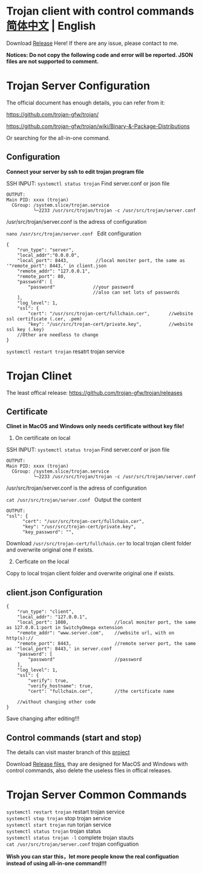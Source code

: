 # Trojan client with control commands [简体中文](./README.md) | English
Download [Release](https://github.com/YHPeter/Trojan-gfw-configuration-explanation/releases) Here! If there are any issue, please contact to me. 

**Notices: Do not copy the following code and error will be reported. JSON files are not supported to comment.**

# Trojan Server Configuration 

The official document has enough details, you can refer from it:

https://github.com/trojan-gfw/trojan/

https://github.com/trojan-gfw/trojan/wiki/Binary-&-Package-Distributions

Or searching for the all-in-one command.

## Configuration

**Connect your server by ssh to edit trojan program file**

SSH INPUT: ```systemctl status trojan``` Find server.conf or json file

```
OUTPUT:
Main PID: xxxx (trojan)
  CGroup: /system.slice/trojan.service
          └─2233 /usr/src/trojan/trojan -c /usr/src/trojan/server.conf
```

/usr/src/trojan/server.conf is the adress of configuration

```nano /usr/src/trojan/server.conf ``` Edit configuration 

```
{
    "run_type": "server",
    "local_addr":"0.0.0.0",
    "local_port": 8443,          //local moniter port, the same as '"remote_port": 8443,' in client.json
    "remote_addr": "127.0.0.1",
    "remote_port": 80,
    "password": [
        "password"              //your password
                                //also can set lots of passwords
    ],
    "log_level": 1,
    "ssl": {
        "cert": "/usr/src/trojan-cert/fullchain.cer",       //website ssl certificate (.cer, .pem)
        "key": "/usr/src/trojan-cert/private.key",          //website ssl key (.key)
    //Other are needless to change
}
```

```systemctl restart trojan``` resatrt trojan service


# Trojan Clinet 

The least offical release: https://github.com/trojan-gfw/trojan/releases

## Certificate

**Clinet in MacOS and Windows only needs certificate without key file!**

1. On certificate on local

SSH INPUT: ```systemctl status trojan``` Find server.conf or json file

```
OUTPUT:
Main PID: xxxx (trojan)
  CGroup: /system.slice/trojan.service
          └─2233 /usr/src/trojan/trojan -c /usr/src/trojan/server.conf
```

/usr/src/trojan/server.conf is the adress of configuration

```cat /usr/src/trojan/server.conf ``` Output the content

```
OUTPUT:
"ssl": {
      "cert": "/usr/src/trojan-cert/fullchain.cer",
      "key": "/usr/src/trojan-cert/private.key",
      "key_password": "",
```

Download ```/usr/src/trojan-cert/fullchain.cer``` to local trojan client folder and overwrite original one if exists.

2. Cerficate on the local

Copy to local trojan client folder and overwrite original one if exists.

## client.json Configuration
```
{
    "run_type": "client",
    "local_addr": "127.0.0.1",
    "local_port": 1080,                 //local moniter port, the same as 127.0.0.1:port in SwitchyOmega extension 
    "remote_addr": "www.server.com",    //website url, with on http(s)://
    "remote_port": 8443,                //remote server port, the same as '"local_port": 8443,' in server.conf
    "password": [
        "password"                      //password
    ],
    "log_level": 1,
    "ssl": {
        "verify": true,
        "verify_hostname": true,
        "cert": "fullchain.cer",        //the certificate name
        
    //without changing other code
}
```
Save changing after editing!!!

## Control commands (start and stop)

The details can visit master branch of this [project](https://github.com/YHPeter/Trojan-gfw-configuration)

Download [Release files](https://github.com/YHPeter/Trojan-gfw-configuration-explanation/releases), thay are designed for MacOS and Windows with control commands, also delete the useless files in offical releases.

# Trojan Server Common Commands

``` systemctl restart trojan ``` restart trojan service <br>
``` systemctl stop trojan ``` stop trojan service <br>
``` systemctl start trojan ``` run torjan service <br>
``` systemctl status trojan ``` trojan status <br>
``` systemctl status trojan -l ``` complete trojan stauts <br>
``` cat /usr/src/trojan/server.conf ``` trojan configuation <br>

**Wish you can star this，let more people know the real configuation instead of using all-in-one command!!!**
